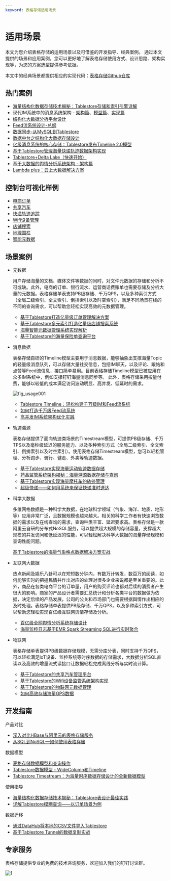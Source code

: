 ```yaml
---
keyword: 表格存储适用场景
---
```


# 适用场景

本文为您介绍表格存储的适用场景以及可借鉴的开发指导、经典案例。 通过本文提供的场景和应用案例，您可以更好地了解表格存储使用方式、设计思路、架构实现等，为您的方案选型提供参考依据。

本文中的经典场景都提供相应的实现代码：[表格存储Github仓库](https://github.com/aliyun/tablestore-examples)

## 热门案例

-   [海量结构化数据存储技术揭秘：Tablestore存储和索引引擎详解](https://developer.aliyun.com/article/710400)
-   现代IM系统中的消息系统架构 - [架构篇](https://developer.aliyun.com/article/698301)、[模型篇](https://yq.aliyun.com/go/articleRenderRedirect?spm=a2c4e.11153940.0.0.383d68adhalzZv&url=https%3A%2F%2Fyq.aliyun.com%2Farticles%2F701593)、[实现篇](https://yq.aliyun.com/go/articleRenderRedirect?spm=a2c4e.11153940.0.0.383d68adhalzZv&url=https%3A%2F%2Fyq.aliyun.com%2Farticles%2F710363)
-   [结构化大数据分析平台设计](https://developer.aliyun.com/article/719280)
-   [Feed流系统设计-总纲](https://developer.aliyun.com/article/706808)
-   [数据同步-从MySQL到Tablestore](https://developer.aliyun.com/article/698973)
-   [数据中台之结构化大数据存储设计](https://developer.aliyun.com/article/715254)
-   [亿级消息系统的核心存储：Tablestore发布Timeline 2.0模型](https://developer.aliyun.com/article/702419)
-   [基于Tablestore管理海量快递轨迹数据架构实现](https://developer.aliyun.com/article/698551)
-   [Tablestore+Delta Lake（快速开始）](https://developer.aliyun.com/article/719373)
-   [基于大数据的舆情分析系统架构 - 架构篇](https://developer.aliyun.com/article/704171)
-   [Lambda plus：云上大数据解决方案](http://developer.aliyun.com/article/703977)

## 控制台可视化样例

-   [电商订单](https://ots.console.aliyun.com/index#/demo/cn-hangzhou/order)
-   [共享汽车](https://ots.console.aliyun.com/index#/demo/cn-hangzhou/shareCar)
-   [快递轨迹追踪](https://ots.console.aliyun.com/index#/demo/cn-hangzhou/trace)
-   [Wifi设备管理](https://ots.console.aliyun.com/index#/demo/cn-hangzhou/monitor)
-   [店铺搜索](https://ots.console.aliyun.com/index#/demo/cn-hangzhou/geo)
-   [地理围栏](https://ots.console.aliyun.com/index#/demo/cn-hangzhou/geoTrack)
-   [智能元数据](https://ots.console.aliyun.com/index#/demo/cn-hangzhou/meta)

## 场景案例

-   元数据

    用户存储海量的文档、媒体文件等数据的同时，对文件元数据的存储和分析不可或缺。此外，电商的订单、银行流水、运营商话费账单也需要存储及分析大量的元数据。表格存储单表支持PB级存储、千万QPS，以及多种索引方式（全局二级索引、全文索引、倒排索引以及时空索引），满足不同场景在线的不同的查询需求，可以帮助您轻松实现高效的元数据管理。

    -   [基于Tablestore打造亿量级订单管理解决方案](https://developer.aliyun.com/article/656196)
    -   [基于Tablestore多元索引打造亿量级店铺搜索系统](https://developer.aliyun.com/article/668084)
    -   [海量智能元数据管理系统实现解析](https://developer.aliyun.com/article/673797)
    -   [基于Tablestore的海量保险单查询平台](https://developer.aliyun.com/article/699669)
-   消息数据

    表格存储自研的Timeline模型主要用于消息数据，能够抽象出支撑海量Topic的轻量级消息队列，可以存储大量社交信息，包括IM聊天，以及评论、跟帖和点赞等Feed流信息，接口简单易用。目前表格存储Timeline模型已被应用在众多IM系统中，例如支撑钉钉海量消息同步等。 此外，表格存储采用按量付费，能够以较低的成本满足访问波动明显、高并发、低延时的需求。

    ![fig_usage001](https://static-aliyun-doc.oss-accelerate.aliyuncs.com/assets/img/zh-CN/0731619851/p11564.png)

    -   [Tablestore Timeline：轻松构建千万级IM和Feed流系统](https://developer.aliyun.com/article/319138)
    -   [如何打造千万级Feed流系统](https://developer.aliyun.com/article/224132)
    -   [高并发IM系统架构优化实践](https://developer.aliyun.com/article/66461)
-   轨迹溯源

    表格存储提供了面向轨迹类场景的Timestream模型，可提供PB级存储、千万TPS以及毫秒级延迟的服务能力、以及多种索引方式（全局二级索引、全文索引、倒排索引以及时空索引）。使用表格存储Timestream模型，您可以轻松管理、分析跑步、骑行、健走、外卖等轨迹数据。

    -   [基于Tablestore实现海量运动轨迹数据存储](https://developer.aliyun.com/article/702482)
    -   [药品监管系统架构揭秘：海量溯源数据存储与查询](https://developer.aliyun.com/article/699636)
    -   [基于Tablestore实现海量摩托车的轨迹管理](https://developer.aliyun.com/article/668085)
    -   [超级快递——如何用系统来保证快递准时送达](https://developer.aliyun.com/article/72005)
-   科学大数据

    多维网格数据是一种科学大数据，在地球科学领域（气象、海洋、地质、地形等）应用非常广泛，且数据规模也越来越大。相关的科学工作者有快速浏览数据的需求以及在线查询的需求，查询种类丰富、延迟要求高。表格存储是一款阿里云自研的分布式NoSQL服务，可以提供超大规模的存储容量，支撑超大规模的并发访问和低延迟的性能，可以轻松解决科学大数据的海量存储规模和查询性能问题。

    [基于Tablestore的海量气象格点数据解决方案实战](https://developer.aliyun.com/article/698313)

-   互联网大数据

    热点新闻及娱乐八卦可以在短短数分钟内，有数万计转发，数百万的阅读，如何能够实时的把握民情并作出对应的处理对很多企业来说都是至关重要的。此外，商品在各类电商平台的订单量，用户的购买评论也都对后续的消费者产生很大的影响。商家的产品设计者需要汇总统计和分析各类平台的数据做为依据，决定后续的产品发展，公司的公关和市场部门也需要根据舆情作出相应的及时处理。表格存储单表提供PB级存储、千万QPS，以及多种索引方式，可以帮助您轻松实现百亿级互联网舆情存储及分析。

    -   [百亿级全网舆情分析系统存储设计](https://developer.aliyun.com/article/265024)
    -   [海量监控日志基于EMR Spark Streaming SQL进行实时聚合](https://developer.aliyun.com/article/712634)
-   物联网

    表格存储单表提供PB级数据存储规模，无需分库分表，同时支持千万QPS，可以轻松满足IoT设备、监控系统等时序数据的存储需求，大数据分析SQL直读以及高效的增量流式读接口让数据轻松完成离线分析与实时流计算。

    -   [基于Tablestore的共享汽车管理平台](https://developer.aliyun.com/article/703177)
    -   [基于Tablestore的Wifi设备监管系统架构实现](https://yq.aliyun.com/go/articleRenderRedirect?spm=a2c4e.11153940.0.0.383d68adhalzZv&url=https%3A%2F%2Fyq.aliyun.com%2Farticles%2F698591)
    -   [基于Tablestore的物联网元数据管理](https://developer.aliyun.com/article/642911)
    -   [如何高效存储海量GPS数据](https://developer.aliyun.com/article/74460)

## 开发指南

产品对比

-   [深入对比HBase与阿里云的表格存储服务](https://developer.aliyun.com/article/69547)
-   [从SQL到NoSQL—如何使用表格存储](https://developer.aliyun.com/article/64411)

数据模型

-   [表格存储数据模型和查询操作](https://developer.aliyun.com/article/38621)
-   [Tablestore数据模型 - WideColumn和Timeline](https://developer.aliyun.com/article/620989)
-   [Tablestore Timestream：为海量时序数据存储设计的全新数据模型](https://developer.aliyun.com/article/698650)

使用指导

-   [海量结构化数据存储技术揭秘：Tablestore表设计最佳实践](https://developer.aliyun.com/article/711715)
-   [详解Tablestore模糊查询——以订单场景为例](https://developer.aliyun.com/article/703707)

数据迁移

-   [通过DataHub将本地的CSV文件导入Tablestore](https://developer.aliyun.com/article/703276)
-   [基于Tablestore Tunnel的数据复制实战](https://developer.aliyun.com/article/706791)

## 专家服务

表格存储提供专业的免费的技术咨询服务，欢迎加入我们的钉钉讨论群。

![1](https://static-aliyun-doc.oss-accelerate.aliyuncs.com/assets/img/zh-CN/4795767061/p81551.jpg)

